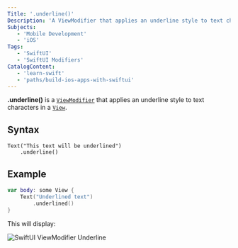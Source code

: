 ```yaml
---
Title: '.underline()'
Description: 'A ViewModifier that applies an underline style to text characters in a View.'
Subjects:
   - 'Mobile Development'
   - 'iOS'
Tags:
   - 'SwiftUI'
   - 'SwiftUI Modifiers'
CatalogContent:
   - 'learn-swift'
   - 'paths/build-ios-apps-with-swiftui'
---
```


**.underline()** is a [`ViewModifier`](https://www.codecademy.com/resources/docs/swiftui/viewmodifier) that applies an underline style to text characters in a [`View`](https://www.codecademy.com/resources/docs/swiftui/views).
## Syntax

```psuedo
Text("This text will be underlined")
    .underline()
```

## Example

```swift
var body: some View {
    Text("Underlined text")
        .underlined()
}
```

This will display:

![SwiftUI ViewModifier Underline](https://raw.githubusercontent.com/Codecademy/docs/main/media/swiftui-viewmodifier-underline.png)
